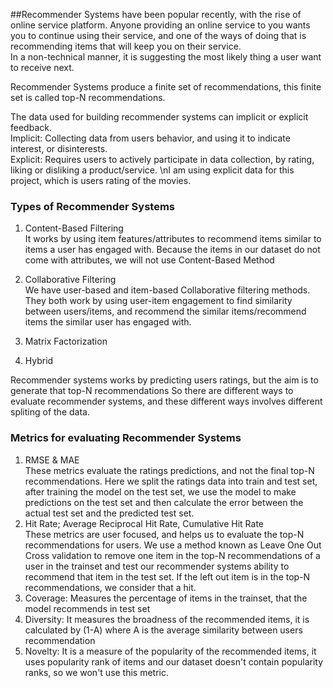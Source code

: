 ##Recommender Systems have been popular recently, with the rise of online service platform.
Anyone providing an online service to you wants you to continue using their service, and one of the ways of doing that is recommending items that will keep you on their service.  
In a non-technical manner, it is suggesting the most likely thing a user want to receive next.

Recommender Systems produce a finite set of recommendations, this finite set is called top-N recommendations.

The data used for building recommender systems can implicit or explicit feedback.  
Implicit: Collecting data from users behavior, and using it to indicate interest, or disinterests.  
Explicit: Requires users to actively participate in data collection, by rating, liking or disliking a product/service.
\nI am using explicit data for this project, which is users rating of the movies.

### Types of Recommender Systems
1. Content-Based Filtering  
It works by using item features/attributes to recommend items similar to items a user has engaged with.
Because the items in our dataset do not come with attributes, we will not use Content-Based Method

2. Collaborative Filtering  
We have user-based and item-based Collaborative filtering methods. They both work by using user-item engagement to find similarity between users/items, and recommend the similar items/recommend items the similar user has engaged with.

3. Matrix Factorization

4. Hybrid

Recommender systems works by predicting users ratings, but the aim is to generate that top-N recommendations
So there are different ways to evaluate recommender systems, and these different ways involves different spliting of the data.  
### Metrics for evaluating Recommender Systems
1. RMSE & MAE  
    These metrics evaluate the ratings predictions, and not the final top-N recommendations.
    Here we split the ratings data into train and test set, after training the model on the test set, we use 
    the model to make predictions on the test set and then calculate the error between the actual test set 
    and the predicted test set.
2. Hit Rate; Average Reciprocal Hit Rate, Cumulative Hit Rate  
    These metrics are user focused, and helps us to evaluate the top-N recommendations for users.
    We use a method known as Leave One Out Cross validation to remove one item in the top-N recommendations of
    a user in the trainset and test our recommender systems ability to recommend that item in the test set.
    If the left out item is in the top-N recommendations, we consider that a hit.
3. Coverage:  Measures the percentage of items in the trainset, that the model recommends in test set
4. Diversity: It measures the broadness of the recommended items, it is calculated by (1-A) where A is the average similarity between users recommendation
5. Novelty: It is a measure of the popularity of the recommended items, it uses popularity rank of items and our dataset doesn't contain popularity ranks, so we won't use this metric.
